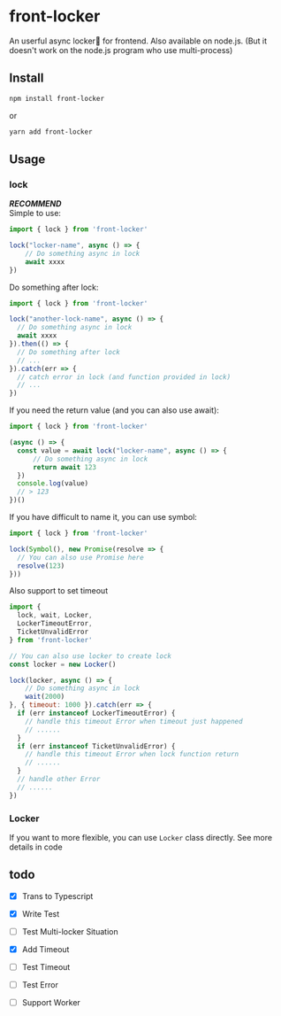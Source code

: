 # front-locker
An userful async locker🔐 for frontend.
Also available on node.js.
(But it doesn't work on the node.js program who use  multi-process)

## Install
```bash
npm install front-locker
```
or
```bash
yarn add front-locker
```

## Usage
### lock
___RECOMMEND___  
Simple to use:
```javascript
import { lock } from 'front-locker'

lock("locker-name", async () => {
    // Do something async in lock
    await xxxx
})
```
Do something after lock:
```javascript
import { lock } from 'front-locker'

lock("another-lock-name", async () => {
  // Do something async in lock
  await xxxx
}).then(() => {
  // Do something after lock
  // ...
}).catch(err => {
  // catch error in lock (and function provided in lock)
  // ...
})
```
If you need the return value (and you can also use await):
```javascript
import { lock } from 'front-locker'

(async () => {
  const value = await lock("locker-name", async () => {
      // Do something async in lock
      return await 123
  })
  console.log(value)
  // > 123
})()
```
If you have difficult to name it, you can use symbol:
```javascript
import { lock } from 'front-locker'

lock(Symbol(), new Promise(resolve => {
  // You can also use Promise here
  resolve(123)
}))
```
Also support to set timeout
```javascript
import {
  lock, wait, Locker,
  LockerTimeoutError, 
  TicketUnvalidError
} from 'front-locker'

// You can also use locker to create lock
const locker = new Locker()

lock(locker, async () => {
    // Do something async in lock
    wait(2000)
}, { timeout: 1000 }).catch(err => {
  if (err instanceof LockerTimeoutError) {
    // handle this timeout Error when timeout just happened
    // ......
  }
  if (err instanceof TicketUnvalidError) {
    // handle this timeout Error when lock function return
    // ......
  }
  // handle other Error
  // ......
})
```

### Locker
If you want to more flexible, you can use `Locker` class directly. See more details in code 
## todo
* [x] Trans to Typescript
* [x] Write Test
* [ ] Test Multi-locker Situation
* [x] Add Timeout
* [ ] Test Timeout
* [ ] Test Error
* [ ] Support Worker

